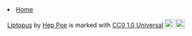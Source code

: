 <!DOCTYPE html>
<html lang="eng">
 <head>
    <base href="https://Liptopus.com">
    <meta charset="UTF-8"><meta name="description" content="The hippo is very dangerous when provoked"><meta name="keywords" content="Liptopus,lip,lipus,liposus"> 
    <title>Liptopus</title>
    <link href="Styling.css" type="stylesheet" >
 </head>   
 <body class="header">
    <li><a href="index.html" class="hover:text-white">Home</a></li>

 </body>






















<footer>
    <p xmlns:cc="http://creativecommons.org/ns#" xmlns:dct="http://purl.org/dc/terms/"><a property="dct:title" rel="cc:attributionURL" href="https://Liptopus.com">Liptopus</a> by <a rel="cc:attributionURL dct:creator" property="cc:attributionName" href="https://Liptopus.com">Hep Poe</a> is marked with <a href="https://creativecommons.org/publicdomain/zero/1.0/?ref=chooser-v1" target="_blank" rel="license noopener noreferrer" style="display:inline-block;">CC0 1.0 Universal<img style="height:22px!important;margin-left:3px;vertical-align:text-bottom;" src="https://mirrors.creativecommons.org/presskit/icons/cc.svg?ref=chooser-v1" alt=""><img style="height:22px!important;margin-left:3px;vertical-align:text-bottom;" src="https://mirrors.creativecommons.org/presskit/icons/zero.svg?ref=chooser-v1" alt=""></a></p>
</footer>

</html>
